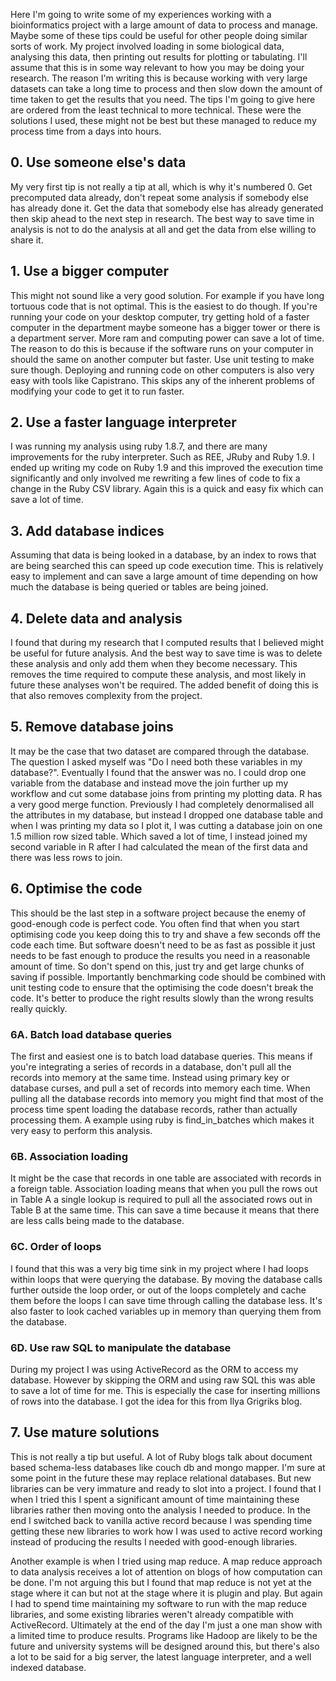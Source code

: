 Here I'm going to write some of my experiences working with a bioinformatics project with a large amount of data to process and manage. Maybe some of these tips could be useful for other people doing similar sorts of work. My project involved loading in some biological data, analysing this data, then printing out results for plotting or tabulating. I'll assume that this is in some way relevant to how you may be doing your research. The reason I'm writing this is because working with very large datasets can take a long time to process and then slow down the amount of time taken to get the results that you need. The tips I'm going to give here are ordered from the least technical to more technical. These were the solutions I used, these might not be best but these managed to reduce my process time from a days into hours.

## 0. Use someone else's data

My very first tip is not really a tip at all, which is why it's numbered 0. Get precomputed data already, don't repeat some analysis if somebody else has already done it. Get the data that somebody else has already generated then skip ahead to the next step in research. The best way to save time in analysis is not to do the analysis at all and get the data from else willing to share it.

## 1. Use a bigger computer

This might not sound like a very good solution. For example if you have long tortuous code that is not optimal. This is the easiest to do though. If you're running your code on your desktop computer, try getting hold of a faster computer in the department maybe someone has a bigger tower or there is a department server. More ram and computing power can save a lot of time. The reason to do this is because if the software runs on your computer in should the same on another computer but faster. Use unit testing to make sure though. Deploying and running code on other computers is also very easy with tools like Capistrano. This skips any of the inherent problems of modifying your code to get it to run faster.

## 2. Use a faster language interpreter

I was running my analysis using ruby 1.8.7, and there are many improvements for the ruby interpreter. Such as REE, JRuby and Ruby 1.9. I ended up writing my code on Ruby 1.9 and this improved the execution time significantly and only involved me rewriting a few lines of code to fix a change in the Ruby CSV library. Again this is a quick and easy fix which can save a lot of time.

## 3. Add database indices

Assuming that data is being looked in a database, by an index to rows that are being searched this can speed up code execution time. This is relatively easy to implement and can save a large amount of time depending on how much the database is being queried or tables are being joined.

## 4. Delete data and analysis

I found that during my research that I computed results that I believed might be useful for future analysis. And the best way to save time is was to delete these analysis and only add them when they become necessary. This removes the time required to compute these analysis, and most likely in future these analyses won't be required. The added benefit of doing this is that also removes complexity from the project. 

## 5. Remove database joins

It may be the case that two dataset are compared through the database. The question I asked myself was "Do I need both these variables in my database?". Eventually I found that the answer was no. I could drop one variable from the database and instead move the join further up my workflow and cut some database joins from printing my plotting data. R has a very good merge function. Previously I had completely denormalised all the attributes in my database, but instead I dropped one database table and when I was printing my data so I plot it, I was cutting a database join on one 1.5 million row sized table. Which saved a lot of time, I instead joined my second variable in R after I had calculated the mean of the first data and there was less rows to join.

## 6. Optimise the code

This should be the last step in a software project because the enemy of good-enough code is perfect code. You often find that when you start optimising code you keep doing this to try and shave a few seconds off the code each time. But software doesn't need to be as fast as possible it just needs to be fast enough to produce the results you need in a reasonable amount of time. So don't spend on this, just try and get large chunks of saving if possible. Importantly benchmarking code should be combined with unit testing code to ensure that the optimising the code doesn't break the code. It's better to produce the right results slowly than the wrong results really quickly.

### 6A. Batch load database queries

The first and easiest one is to batch load database queries. This means if you're integrating a series of records in a database, don't pull all the records into memory at the same time. Instead using primary key or database curses, and pull a set of records into memory each time. When pulling all the database records into memory you might find that most of the process time spent loading the database records, rather than actually processing them. A example using ruby is find_in_batches which makes it very easy to perform this analysis. 

### 6B. Association loading

It might be the case that records in one table are associated with records in a foreign table. Association loading means that when you pull the rows out in Table A a single lookup is required to pull all the associated rows out in Table B at the same time. This can save a time because it means that there are less calls being made to the database.

### 6C. Order of loops

I found that this was a very big time sink in my project where I had loops within loops that were querying the database. By moving the database calls further outside the loop order, or out of the loops completely and cache them before the loops I can save time through calling the database less. It's also faster to look cached variables up in memory than querying them from the database.

### 6D. Use raw SQL to manipulate the database

During my project I was using ActiveRecord as the ORM to access my database. However by skipping the ORM and using raw SQL this was able to save a lot of time for me. This is especially the case for inserting millions of rows into the database. I got the idea for this from Ilya Grigriks blog.

## 7. Use mature solutions

This is not really a tip but useful. A lot of Ruby blogs talk about document based schema-less databases like couch db and mongo mapper. I'm sure at some point in the future these may replace relational databases. But new libraries can be very immature and ready to slot into a project. I found that I when I tried this I spent a significant amount of time maintaining these libraries rather then moving onto the analysis I needed to produce. In the end I switched back to vanilla active record because I was spending time getting these new libraries to work how I was used to active record working instead of producing the results I needed with good-enough libraries.

Another example is when I tried using map reduce. A map reduce approach to data analysis receives a lot of attention on blogs of how computation can be done. I'm not arguing this but I found that map reduce is not yet at the stage where it can but not at the stage where it is plugin and play. But again I had to spend time maintaining my software to run with the map reduce libraries, and some existing libraries weren't already compatible with ActiveRecord. Ultimately at the end of the day I'm just a one man show with a limited time to produce results. Programs like Hadoop are likely to be the future and university systems will be designed around this, but there's also a lot to be said for a big server, the latest language interpreter, and a well indexed database.
